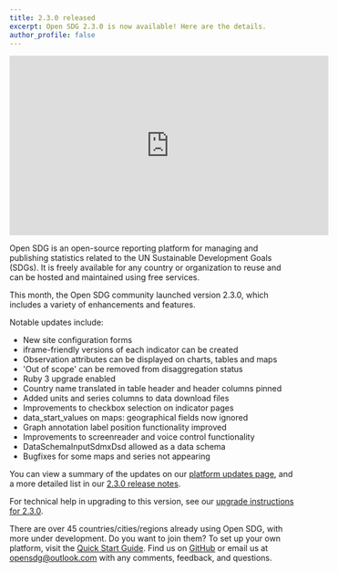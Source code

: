 ```yaml
---
title: 2.3.0 released
excerpt: Open SDG 2.3.0 is now available! Here are the details.
author_profile: false
---
```


<p>
<iframe width="560" height="315" src="https://www.youtube.com/embed/eYkJ-ICHB5A?si=XamuNgGUzyNQeLfS" title="YouTube video player" frameborder="0" allow="accelerometer; autoplay; clipboard-write; encrypted-media; gyroscope; picture-in-picture; web-share" allowfullscreen></iframe>
</p>

Open SDG is an open-source reporting platform for managing and publishing statistics related to the UN Sustainable Development Goals (SDGs). It is freely available for any country or organization to reuse and can be hosted and maintained using free services.

This month, the Open SDG community launched version 2.3.0, which includes a variety of enhancements and features.

Notable updates include:

* New site configuration forms
* iframe-friendly versions of each indicator can be created
* Observation attributes can be displayed on charts, tables and maps
* 'Out of scope' can be removed from disaggregation status
* Ruby 3 upgrade enabled
* Country name translated in table header​ and header columns pinned
* Added units and series columns to data download files​
* Improvements to checkbox selection on indicator pages​
* data_start_values on maps: geographical fields now ignored​
* Graph annotation label position functionality improved​
* Improvements to screenreader and voice control functionality​
* DataSchemaInputSdmxDsd allowed as a data schema
* Bugfixes for some maps and series not appearing

You can view a summary of the updates on our [platform updates page](https://open-sdg.readthedocs.io/en/latest/updates/), and a more detailed list in our [2.3.0 release notes](https://github.com/open-sdg/open-sdg/releases/tag/2.3.0).

For technical help in upgrading to this version, see our [upgrade instructions for 2.3.0](https://open-sdg.readthedocs.io/en/latest/upgrades/upgrading-2-3-0/).

There are over 45 countries/cities/regions already using Open SDG, with more under development. Do you want to join them? To set up your own platform, visit the [Quick Start Guide](https://open-sdg.readthedocs.io/en/latest/quick-start/). Find us on [GitHub](https://github.com/open-sdg/open-sdg) or email us at opensdg@outlook.com with any comments, feedback, and questions.
